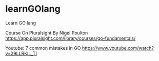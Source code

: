 # learnGOlang
Learn GO lang

Course On Pluralsight By Nigel Poulton
https://app.pluralsight.com/library/courses/go-fundamentals/


Youtube: 7 common mistakes in GO
https://www.youtube.com/watch?v=29LLRKIL_TI

